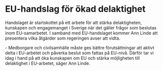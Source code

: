 # EU-handslag för ökad delaktighet

Handslaget är startskottet på ett arbete för att stärka delaktigheten, kunskapen och engagemanget i Sverige när det gäller frågor som beslutas inom EU\-samarbetet. I samband med EU\-handslaget kommer Ann Linde att presentera vilka åtgärder som regeringen avser att vidta.

\- Medborgare och civilsamhälle måste ges bättre förutsättningar att aktivt delta i EU\-arbetet och påverka beslut som fattas på EU\-nivå. Därför tar vi idag i hand på att öka kunskapen om EU och stärka möjligheten till delaktighet i EU\-arbetet, säger Ann Linde.
